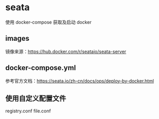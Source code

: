 # seata
使用 docker-compose 获取及启动 docker

## images
镜像来源：https://hub.docker.com/r/seataio/seata-server

## docker-compose.yml
参考官方文档：https://seata.io/zh-cn/docs/ops/deploy-by-docker.html

## 使用自定义配置文件
registry.conf
file.conf